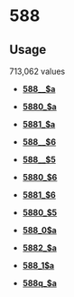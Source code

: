 # 588

## Usage

713,062 values

-   **[588\_\_$a](../../tags/588/588__a-1.md)**  

-   **[5880\_$a](../../tags/588/5880_a-2.md)**  

-   **[5881\_$a](../../tags/588/5881_a-3.md)**  

-   **[588\_\_$6](../../tags/588/588__6-4.md)**  

-   **[588\_\_$5](../../tags/588/588__5-5.md)**  

-   **[5880\_$6](../../tags/588/5880_6-6.md)**  

-   **[5881\_$6](../../tags/588/5881_6-7.md)**  

-   **[5880\_$5](../../tags/588/5880_5-8.md)**  

-   **[588\_0$a](../../tags/588/588_0a-9.md)**  

-   **[5882\_$a](../../tags/588/5882_a-10.md)**  

-   **[588\_1$a](../../tags/588/588_1a-11.md)**  

-   **[588q\_$a](../../tags/588/588q_a-12.md)**  


